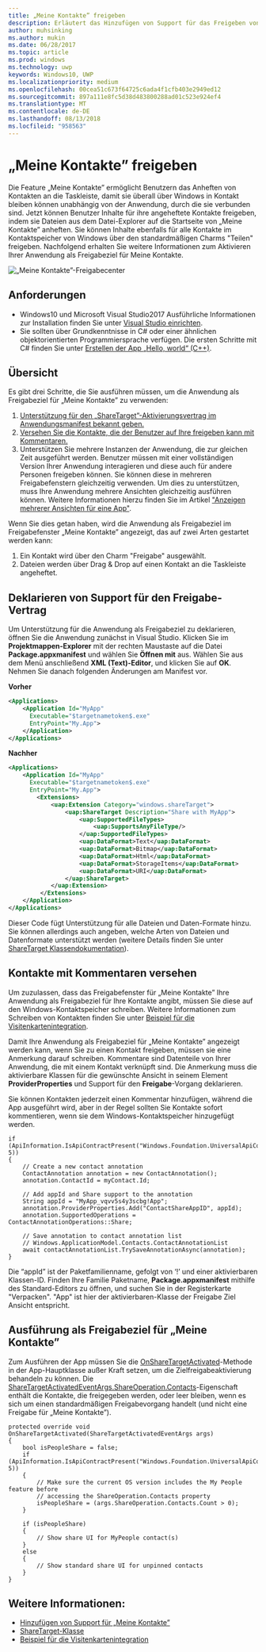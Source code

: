 ```yaml
---
title: „Meine Kontakte” freigeben
description: Erläutert das Hinzufügen von Support für das Freigeben von „Meine Kontakte”
author: muhsinking
ms.author: mukin
ms.date: 06/28/2017
ms.topic: article
ms.prod: windows
ms.technology: uwp
keywords: Windows10, UWP
ms.localizationpriority: medium
ms.openlocfilehash: 00cea51c673f64725c6ada4f1cfb403e2949ed12
ms.sourcegitcommit: 897a111e8fc5d38d483800288ad01c523e924ef4
ms.translationtype: MT
ms.contentlocale: de-DE
ms.lasthandoff: 08/13/2018
ms.locfileid: "958563"
---
```

# <a name="my-people-sharing"></a>„Meine Kontakte” freigeben

Die Feature „Meine Kontakte” ermöglicht Benutzern das Anheften von Kontakten an die Taskleiste, damit sie überall über Windows in Kontakt bleiben können unabhängig von der Anwendung, durch die sie verbunden sind. Jetzt können Benutzer Inhalte für ihre angeheftete Kontakte freigeben, indem sie Dateien aus dem Datei-Explorer auf die Startseite von „Meine Kontakte” anheften. Sie können Inhalte ebenfalls für alle Kontakte im Kontaktspeicher von Windows über den standardmäßigen Charms "Teilen" freigeben. Nachfolgend erhalten Sie weitere Informationen zum Aktivieren Ihrer Anwendung als Freigabeziel für Meine Kontakte.

![„Meine Kontakte”-Freigabecenter](images/my-people-sharing.png)

## <a name="requirements"></a>Anforderungen

+ Windows10 und Microsoft Visual Studio2017 Ausführliche Informationen zur Installation finden Sie unter [Visual Studio einrichten](https://docs.microsoft.com/en-us/windows/uwp/get-started/get-set-up).
+ Sie sollten über Grundkenntnisse in C# oder einer ähnlichen objektorientierten Programmiersprache verfügen. Die ersten Schritte mit C# finden Sie unter [Erstellen der App „Hello, world“ (C++)](https://docs.microsoft.com/en-us/windows/uwp/get-started/create-a-hello-world-app-xaml-universal).

## <a name="overview"></a>Übersicht

Es gibt drei Schritte, die Sie ausführen müssen, um die Anwendung als Freigabeziel für „Meine Kontakte” zu verwenden:

1. [Unterstützung für den „ShareTarget”-Aktivierungsvertrag im Anwendungsmanifest bekannt geben.](https://docs.microsoft.com/en-us/windows/uwp/contacts-and-calendar/my-people-sharing#declaring-support-for-the-share-contract)
2. [Versehen Sie die Kontakte, die der Benutzer auf Ihre freigeben kann mit Kommentaren.](https://docs.microsoft.com/en-us/windows/uwp/contacts-and-calendar/my-people-sharing#annotating-contacts)
3. Unterstützen Sie mehrere Instanzen der Anwendung, die zur gleichen Zeit ausgeführt werden.  Benutzer müssen mit einer vollständigen Version Ihrer Anwendung interagieren und diese auch für andere Personen freigeben können. Sie können diese in mehreren Freigabefenstern gleichzeitig verwenden. Um dies zu unterstützen, muss Ihre Anwendung mehrere Ansichten gleichzeitig ausführen können. Weitere Informationen hierzu finden Sie im Artikel ["Anzeigen mehrerer Ansichten für eine App"](https://docs.microsoft.com/en-us/windows/uwp/layout/show-multiple-views).

Wenn Sie dies getan haben, wird die Anwendung als Freigabeziel im Freigabefenster „Meine Kontakte” angezeigt, das auf zwei Arten gestartet werden kann:
1. Ein Kontakt wird über den Charm "Freigabe" ausgewählt.
2. Dateien werden über Drag & Drop auf einen Kontakt an die Taskleiste angeheftet.

## <a name="declaring-support-for-the-share-contract"></a>Deklarieren von Support für den Freigabe-Vertrag

Um Unterstützung für die Anwendung als Freigabeziel zu deklarieren, öffnen Sie die Anwendung zunächst in Visual Studio. Klicken Sie im **Projektmappen-Explorer** mit der rechten Maustaste auf die Datei **Package.appxmanifest** und wählen Sie **Öffnen mit** aus. Wählen Sie aus dem Menü anschließend **XML (Text)-Editor**, und klicken Sie auf **OK**. Nehmen Sie danach folgenden Änderungen am Manifest vor.


**Vorher**
```xml
<Applications>
    <Application Id="MyApp"
      Executable="$targetnametoken$.exe"
      EntryPoint="My.App">
    </Application>
</Applications>
```

**Nachher**

```xml
<Applications>
    <Application Id="MyApp"
      Executable="$targetnametoken$.exe"
      EntryPoint="My.App">
        <Extensions>
            <uap:Extension Category="windows.shareTarget">
                <uap:ShareTarget Description="Share with MyApp">
                    <uap:SupportedFileTypes>
                        <uap:SupportsAnyFileType/>
                    </uap:SupportedFileTypes>
                    <uap:DataFormat>Text</uap:DataFormat>
                    <uap:DataFormat>Bitmap</uap:DataFormat>
                    <uap:DataFormat>Html</uap:DataFormat>
                    <uap:DataFormat>StorageItems</uap:DataFormat>
                    <uap:DataFormat>URI</uap:DataFormat>
                </uap:ShareTarget>
            </uap:Extension>
         </Extensions>
    </Application>
</Applications>
```

Dieser Code fügt Unterstützung für alle Dateien und Daten-Formate hinzu. Sie können allerdings auch angeben, welche Arten von Dateien und Datenformate unterstützt werden (weitere Details finden Sie unter [ShareTarget Klassendokumentation](https://docs.microsoft.com/en-us/uwp/schemas/appxpackage/appxmanifestschema/element-sharetarget)).

## <a name="annotating-contacts"></a>Kontakte mit Kommentaren versehen

Um zuzulassen, dass das Freigabefenster für „Meine Kontakte” Ihre Anwendung als Freigabeziel für Ihre Kontakte angibt, müssen Sie diese auf den Windows-Kontaktspeicher schreiben. Weitere Informationen zum Schreiben von Kontakten finden Sie unter [Beispiel für die Visitenkartenintegration](https://github.com/Microsoft/Windows-universal-samples/tree/6370138b150ca8a34ff86de376ab6408c5587f5d/Samples/ContactCardIntegration). 

Damit Ihre Anwendung als Freigabeziel für „Meine Kontakte” angezeigt werden kann, wenn Sie zu einen Kontakt freigeben, müssen sie eine Anmerkung darauf schreiben. Kommentare sind Datenteile von Ihrer Anwendung, die mit einem Kontakt verknüpft sind. Die Anmerkung muss die aktivierbare Klassen für die gewünschte Ansicht in seinem Element **ProviderProperties** und Support für den **Freigabe**-Vorgang deklarieren.

Sie können Kontakten jederzeit einen Kommentar hinzufügen, während die App ausgeführt wird, aber in der Regel sollten Sie Kontakte sofort kommentieren, wenn sie dem Windows-Kontaktspeicher hinzugefügt werden.

```Csharp
if (ApiInformation.IsApiContractPresent("Windows.Foundation.UniversalApiContract", 5))
{
    // Create a new contact annotation
    ContactAnnotation annotation = new ContactAnnotation();
    annotation.ContactId = myContact.Id;

    // Add appId and Share support to the annotation
    String appId = "MyApp_vqvv5s4y3scbg!App";
    annotation.ProviderProperties.Add("ContactShareAppID", appId);
    annotation.SupportedOperations = ContactAnnotationOperations::Share;

    // Save annotation to contact annotation list
    // Windows.ApplicationModel.Contacts.ContactAnnotationList 
    await contactAnnotationList.TrySaveAnnotationAsync(annotation);
}
```

Die “appId” ist der Paketfamilienname, gefolgt von ‘!’ und einer aktivierbaren Klassen-ID. Finden Ihre Familie Paketname, **Package.appxmanifest** mithilfe des Standard-Editors zu öffnen, und suchen Sie in der Registerkarte "Verpacken". "App" ist hier der aktivierbaren-Klasse der Freigabe Ziel Ansicht entspricht.

## <a name="running-as-a-my-people-share-target"></a>Ausführung als Freigabeziel für „Meine Kontakte”

Zum Ausführen der App müssen Sie die [OnShareTargetActivated](https://docs.microsoft.com/en-us/uwp/api/Windows.UI.Xaml.Application#Windows_UI_Xaml_Application_OnShareTargetActivated_Windows_ApplicationModel_Activation_ShareTargetActivatedEventArgs_)-Methode in der App-Hauptklasse außer Kraft setzen, um die Zielfreigabeaktivierung behandeln zu können. Die [ShareTargetActivatedEventArgs.ShareOperation.Contacts](https://docs.microsoft.com/en-us/uwp/api/windows.applicationmodel.datatransfer.sharetarget.shareoperation#Properties)-Eigenschaft enthält die Kontakte, die freigegeben werden, oder leer bleiben, wenn es sich um einen standardmäßigen Freigabevorgang handelt (und nicht eine Freigabe für „Meine Kontakte”).

```Csharp
protected override void OnShareTargetActivated(ShareTargetActivatedEventArgs args)
{
    bool isPeopleShare = false;
    if (ApiInformation.IsApiContractPresent("Windows.Foundation.UniversalApiContract", 5))
    {
        // Make sure the current OS version includes the My People feature before
        // accessing the ShareOperation.Contacts property
        isPeopleShare = (args.ShareOperation.Contacts.Count > 0);
    }

    if (isPeopleShare)
    {
        // Show share UI for MyPeople contact(s)
    }
    else
    {
        // Show standard share UI for unpinned contacts
    }
}
```

## <a name="see-also"></a>Weitere Informationen:
+ [Hinzufügen von Support für „Meine Kontakte”](my-people-support.md)
+ [ShareTarget-Klasse](https://docs.microsoft.com/en-us/uwp/schemas/appxpackage/appxmanifestschema/element-sharetarget)
+ [Beispiel für die Visitenkartenintegration](https://github.com/Microsoft/Windows-universal-samples/tree/6370138b150ca8a34ff86de376ab6408c5587f5d/Samples/ContactCardIntegration)
